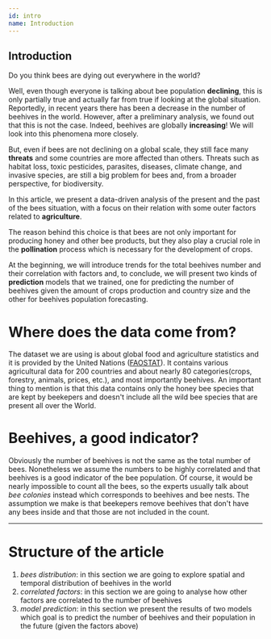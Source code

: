 ```yaml
---
id: intro
name: Introduction
---
```


## Introduction
Do you think bees are dying out everywhere in the world? 

Well, even though everyone is talking about bee population __declining__, this is only partially true and actually far from true if looking at the global situation. Reportedly, in recent years there has been a decrease in the number of beehives in the world. However, after a preliminary analysis, we found out that this is not the case. Indeed, beehives are globally __increasing__! We will look into this phenomena more closely. 

But, even if bees are not declining on a global scale, they still face many __threats__ and some countries are more affected than others. Threats such as habitat loss, toxic pesticides, parasites, diseases, climate change, and invasive species, are still a big problem for bees and, from a broader perspective, for biodiversity.


In this article, we present a data-driven analysis of the present and the past of the bees situation, with a focus on their relation with some outer factors related to __agriculture__.

The reason behind this choice is that bees are not only important for producing honey and other bee products, but they also play a crucial role in the __pollination__ process which is necessary for the development of crops.

At the beginning, we will introduce trends for the total beehives number and their correlation with factors and, to conclude, we will present two kinds of __prediction__ models that we trained, one for predicting the number of beehives given the amount of crops production and country size and the other for beehives population forecasting.

# Where does the data come from?
The dataset we are using is about global food and agriculture statistics and it is provided by the United Nations ([FAOSTAT](http://www.fao.org/faostat/en/#home "FAOSTAT")). It contains various agricultural data for 200 countries and about nearly 80 categories(crops, forestry, animals, prices, etc.), and most importantly beehives. An important thing to mention is that this data contains only the honey bee species that are kept by beekepers and doesn't include all the wild bee species that are present all over the World.


# Beehives, a good indicator?
Obviously the number of beehives is not the same as the total number of bees. Nonetheless we assume the numbers to be highly correlated and that beehives is a good indicator of the bee population. Of course, it would be nearly impossible to count all the bees, so the experts usually talk about _bee colonies_ instead which corresponds to beehives and bee nests. The assumption we make is that beekepers remove beehives that don't have any bees inside and that those are not included in the count.

------

# Structure of the article
1. *bees distribution*: in this section we are going to explore spatial and temporal distribution of beehives in the world
2. *correlated factors*: in this section we are going to analyse how other factors are correlated to the number of beehives
3. *model prediction*: in this section we present the results of two models which goal is to predict the number of beehives and their population in the future (given the factors above)
